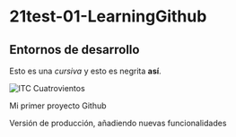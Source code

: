 # 21test-01-LearningGithub

## Entornos de desarrollo

Esto es una _cursiva_ y esto es negrita **así**.

![ITC Cuatrovientos](http://cuatrov1-cp5028.wordpresstemporal.com/wp-content/uploads/2019/07/logo-cuatrovientos-2-1.png)



Mi primer proyecto Github

Versión de producción, añadiendo nuevas funcionalidades
